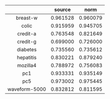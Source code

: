 | |source|norm|
|:---:|:---:|:---:|
|breast-w|0.961528|0.960079|
|colic|0.915959|0.945705|
|credit-a|0.763548|0.821649|
|credit-g|0.699000|0.726000|
|diabetes|0.735560|0.735612|
|hepatitis|0.830221|0.879240|
|mozilla4|0.788972|0.756083|
|pc1|0.933331|0.935149|
|pc5|0.973002|0.975445|
|waveform-5000|0.832812|0.811595|
